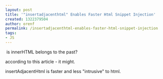 ```yaml
---
layout: post
title: '"insertadjacenthtml" Enables Faster Html Snippet Injection'
created: 1322379504
author: orenf
permalink: /insertadjacenthtml-enables-faster-html-snippet-injection
tags:
- JS
---
```

<p>&nbsp;is innerHTML belongs to the past?</p>
<p>according to this article - it might.</p>
<p>insertAdjacentHtml is faster and less &quot;intrusive&quot; to html.</p>
